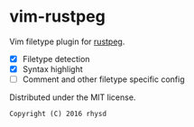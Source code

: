 vim-rustpeg
===========

Vim filetype plugin for [rustpeg](https://github.com/kevinmehall/rust-peg).

- [x] Filetype detection
- [x] Syntax highlight
- [ ] Comment and other filetype specific config

Distributed under the MIT license.

```
Copyright (C) 2016 rhysd
```

